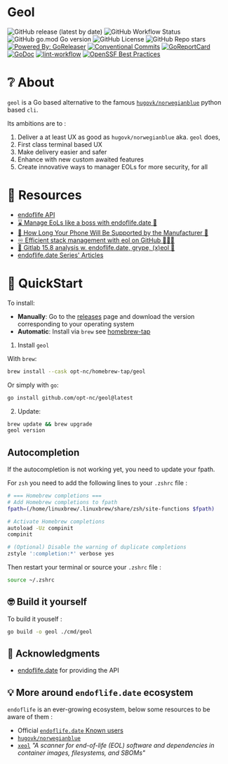 # Geol

![GitHub release (latest by date)](https://img.shields.io/github/v/release/opt-nc/geol)
![GitHub Workflow Status](https://github.com/opt-nc/geol/actions/workflows/test-release.yml/badge.svg)
![GitHub go.mod Go version](https://img.shields.io/github/go-mod/go-version/opt-nc/geol)
![GitHub License](https://img.shields.io/github/license/opt-nc/geol)
![GitHub Repo stars](https://img.shields.io/github/stars/opt-nc/geol)
[![Powered By: GoReleaser](https://img.shields.io/badge/powered%20by-goreleaser-green.svg)](https://github.com/goreleaser)
[![Conventional Commits](https://img.shields.io/badge/Conventional%20Commits-1.0.0-yellow.svg)](https://conventionalcommits.org)
[![GoReportCard](https://goreportcard.com/badge/github.com//opt-nc/geol)](https://goreportcard.com/report/github.com/opt-nc/geol)
[![GoDoc](https://godoc.org/github.com/opt-nc/geol?status.svg)](https://pkg.go.dev/github.com/opt-nc/geol)
[![lint-workflow](https://github.com/opt-nc/geol/actions/workflows/golangci-lint.yml/badge.svg)](https://github.com/opt-nc/geol/actions/workflows/golangci-lint.yml)
[![OpenSSF Best Practices](https://www.bestpractices.dev/projects/11239/badge)](https://www.bestpractices.dev/projects/11239)

# ❔ About

`geol` is a Go based alternative to the famous [`hugovk/norwegianblue`](https://github.com/hugovk/norwegianblue) python
based `cli`.

Its ambitions are to : 

1. Deliver a at least UX as good as `hugovk/norwegianblue` aka. `geol` does,
2. First class terminal based UX
3. Make delivery easier and safer
4. Enhance with new custom awaited features
5. Create innovative ways to manager EOLs for more security, for all

# 📑 Resources

- [endoflife API](https://endoflife.date/docs/api/v1/)
- [⌛ Manage EoLs like a boss with endoflife.date 🛑](https://dev.to/adriens/manage-eols-like-a-boss-with-endoflifedate-2ikf)
- [🍃 How Long Your Phone Will Be Supported by the Manufacturer 📅](https://dev.to/adriens/how-long-your-phone-will-be-supported-by-the-manufacturer-3elf)
- [♾️ Efficient stack management with eol on GitHub 🧑‍🤝‍🧑](https://dev.to/optnc/efficient-stack-management-with-eol-on-github-24g8)
- [🔬 Gitlab 15.8 analysis w. endoflife.date, grype, (x)eol 🐋](https://dev.to/optnc/gitlab-158-analysis-w-endoflifedate-grype-xeol-24b0)
- [endoflife.date Series' Articles](https://dev.to/adriens/series/21232)


# 🚀 QuickStart

To install:

- **Manually**: Go to the [releases](https://github.com/opt-nc/geol/releases) page and download the version corresponding to your operating system
- **Automatic**: Install via `brew` see [homebrew-tap](https://github.com/opt-nc/homebrew-tap)

1. Install `geol`

With `brew`:

```sh
brew install --cask opt-nc/homebrew-tap/geol
```

Or simply with `go`:

```sh
go install github.com/opt-nc/geol@latest
```

2. Update:

```sh
brew update && brew upgrade
geol version
```

## Autocompletion

If the autocompletion is not working yet, you need to update your fpath.

For `zsh` you need to add the following lines to your `.zshrc` file : 

```sh
# === Homebrew completions ===
# Add Homebrew completions to fpath
fpath=(/home/linuxbrew/.linuxbrew/share/zsh/site-functions $fpath)

# Activate Homebrew completions
autoload -Uz compinit
compinit

# (Optional) Disable the warning of duplicate completions
zstyle ':completion:*' verbose yes
```

Then restart your terminal or source your `.zshrc` file : 

```sh
source ~/.zshrc
```

## 🤓 Build it yourself

To build it youself : 

```sh
go build -o geol ./cmd/geol
```

## 🙏 Acknowledgments

- [endoflife.date](https://endoflife.date) for providing the API

## 💡 More around `endoflife.date` ecosystem

`endoflife` is an ever-growing ecosystem, below some resources to be aware of them : 

- Official [`endoflife.date` Known users](https://github.com/endoflife-date/endoflife.date/wiki/Known-Users)
- [`hugovk/norwegianblue`](https://github.com/hugovk/norwegianblue)
- [`xeol`](https://github.com/xeol-io/xeol) _"A scanner for end-of-life (EOL) software and dependencies in container images, filesystems, and SBOMs"_
